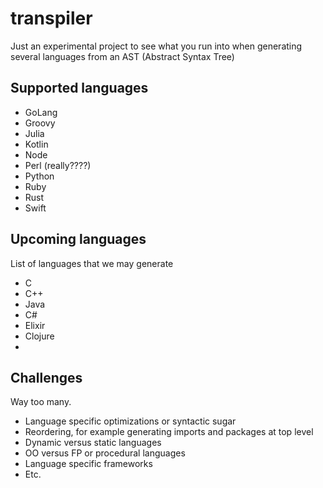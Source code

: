 # transpiler

Just an experimental project to see what you run into when generating several languages from an AST (Abstract Syntax Tree)

## Supported languages

- GoLang
- Groovy
- Julia
- Kotlin
- Node
- Perl (really????)
- Python
- Ruby
- Rust
- Swift

## Upcoming languages

List of languages that we may generate

- C
- C++
- Java
- C#
- Elixir
- Clojure
- 
## Challenges

Way too many.

- Language specific optimizations or syntactic sugar
- Reordering, for example generating imports and packages at top level
- Dynamic versus static languages
- OO versus FP or procedural languages
- Language specific frameworks
- Etc. 
